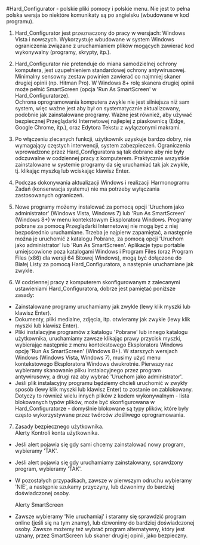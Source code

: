 #Hard_Configurator - polskie pliki pomocy i polskie menu. Nie jest to pełna polska wersja bo niektóre komunikaty są po angielsku (wbudowane w kod programu). 

1. Hard_Configurator jest przeznaczony do pracy w wersjach: Windows Vista i nowszych. Wykorzystuje wbudowane w system Windows ograniczenia związane z uruchamianiem plików mogących zawierać kod wykonywalny (programy, skrypty, itp.). 
 
2. Hard_Configurator nie pretenduje do miana samodzielnej ochrony komputera, jest uzupełnieniem standardowej ochrony antywirusowej. Minimalny sensowny zestaw powinien zawierać co najmniej skaner drugiej opinii (np. Hitman Pro). W Windows 8+ rolę skanera drugiej opinii może pełnić SmartScreen (opcja 'Run As SmartScreen' w Hard_Configuratorze).  
Ochrona oprogramowania komputera zwykle nie jest silniejsza niż sam system, więc ważne jest aby był on systematycznie aktualizowany, podobnie jak zainstalowane programy. 
Ważne jest również, aby używać bezpiecznej Przeglądarki Internetowej najlepiej z piaskownicą (Edge, Google Chrome, itp.), oraz Edytora Tekstu z wyłączonymi makrami. 

3. Po włączeniu zlecanych funkcji, użytkownik uzyskuje bardzo dobry, nie wymagający częstych interwencji, system zabezpieczeń. Ograniczenia wprowadzone przez Hard_Configuratora są tak dobrane aby nie były odczuwalne w codziennej pracy z komputerem. Praktycznie wszystkie zainstalowane w systemie programy da się uruchamiać tak jak zwykle, tj. klikając myszką lub wciskając klawisz Enter.  

4. Podczas dokonywania aktualizacji Windows i realizacji Harmonogramu Zadań (konserwacja systemu) nie ma potrzeby wyłączania zastosowanych ograniczeń. 
 
5. Nowe programy możemy instalować za pomocą opcji 'Uruchom jako administrator' (Windows Vista, Windows 7) lub 'Run As SmartScreen' (Windows 8+) w menu kontekstowym Eksploratora Windows. Programy pobrane za pomocą Przeglądarki Internetowej nie mogą być z niej bezpośrednio uruchamiane. Trzeba je najpierw zapamiętać, a następnie można je uruchomić z katalogu Pobrane, za pomocą opcji 'Uruchom jako administrator' lub 'Run As SmartScreen'. Aplikacje typu portable umiejscowione poza katalogami Windows i Program Files (oraz Program Files (x86) dla wersji 64 Bitowej Windows), mogą być dołączone do Białej Listy za pomocą Hard_Configuratora, a następnie uruchamiane jak zwykle.  

6. W codziennej pracy z komputerem skonfigurowanym z zalecanymi ustawieniami Hard_Configuratora, dobrze jest pamiętać poniższe zasady: 
* Zainstalowane programy uruchamiamy jak zwykle (lewy klik myszki lub klawisz Enter). 
* Dokumenty, pliki medialne, zdjęcia, itp. otwieramy jak zwykle (lewy klik myszki lub klawisz Enter). 
* Pliki instalacyjne programów z katalogu 'Pobrane' lub innego katalogu użytkownika, uruchamiamy zawsze klikając prawy przycisk myszki, wybierając następnie z menu kontekstowego Eksploratora Windows opcję 'Run As SmartScreen' (Windows 8+). W starszych wersjach Windows (Windows Vista, Windows 7), musimy użyć menu kontekstowego Eksploratora Windows dwukrotnie. Pierwszy raz wybieramy skanowanie pliku instalacyjnego przez program antywirusowy, a drugi raz aby wybrać 'Uruchom jako administrator'. 
* Jeśli plik instalacyjny programu będziemy chcieli uruchomić w zwykły sposób (lewy klik myszki lub klawisz Enter) to zostanie on zablokowany. Dotyczy to również wielu innych plików z kodem wykonywalnym - lista blokowanych typów plików, może być skonfigurowana w Hard_Configuratorze - domyślnie blokowane są typy plików, które były często wykorzystywane przez twórców złośliwego oprogramowania. 

7. Zasady bezpiecznego użytkownika.  
 Alerty Kontroli konta użytkownika. 
* Jeśli alert pojawia się gdy sami chcemy zainstalować nowy program, wybieramy 'TAK'. 
* Jeśli alert pojawia się gdy uruchamiamy zainstalowany, sprawdzony program, wybieramy 'TAK'. 
* W pozostałych przypadkach, zawsze w pierwszym odruchu wybieramy 'NIE', a następnie szukamy przyczyny, lub dzwonimy do bardziej doświadczonej osoby. 

   Alerty SmartScreen 
* Zawsze wybieramy 'Nie uruchamiaj' i staramy się sprawdzić program online (jeśli się na tym znamy), lub dzwonimy do bardziej doświadczonej osoby. Zawsze możemy też wybrać program alternatywny, który jest uznany, przez SmartScreen lub skaner drugiej opinii, jako bezpieczny. 

